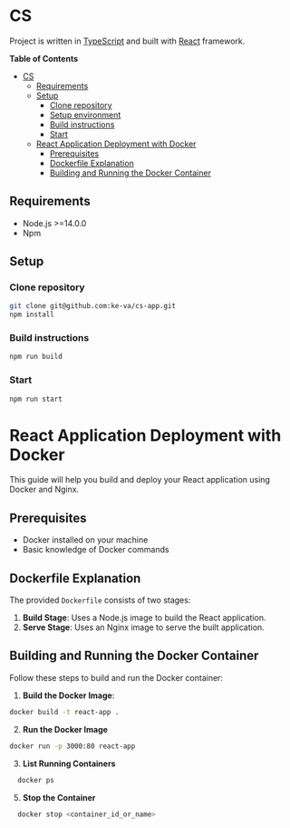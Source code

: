 # CS

Project is written in [TypeScript](https://www.typescriptlang.org/) and built with [React](https://react.dev/) framework.


**Table of Contents**

- [CS](#cs)
  - [Requirements](#requirements)
  - [Setup](#setup)
    - [Clone repository](#clone-repository)
    - [Setup environment](#setup-environment)
    - [Build instructions](#build-instructions)
    - [Start](#start)
  - [React Application Deployment with Docker](#react-application-deployment-with-docker)
    - [Prerequisites](#prerequisites)
    - [Dockerfile Explanation](#dockerfile-explanation)
    - [Building and Running the Docker Container](#building-and-running-the-docker-container)

## Requirements

- Node.js >=14.0.0
- Npm

## Setup

### Clone repository

```bash
git clone git@github.com:ke-va/cs-app.git
npm install
```

### Build instructions
```bash
npm run build
```

### Start

```bash
npm run start
```

# React Application Deployment with Docker

This guide will help you build and deploy your React application using Docker and Nginx.

## Prerequisites

- Docker installed on your machine
- Basic knowledge of Docker commands

## Dockerfile Explanation

The provided `Dockerfile` consists of two stages:

1. **Build Stage**: Uses a Node.js image to build the React application.
2. **Serve Stage**: Uses an Nginx image to serve the built application.

## Building and Running the Docker Container

Follow these steps to build and run the Docker container:

1. **Build the Docker Image**:

  ```sh
  docker build -t react-app .
  ```

2. **Run the Docker Image**
  ```sh
  docker run -p 3000:80 react-app
  ```

3. **List Running Containers**
  ```sh
    docker ps
  ```

5. **Stop the Container**
  ```sh
    docker stop <container_id_or_name>
  ```